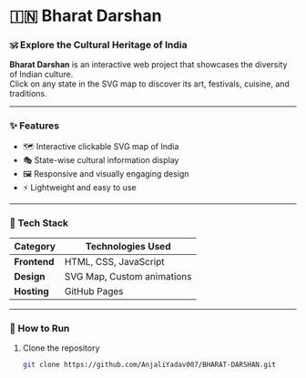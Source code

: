 # 🇮🇳 Bharat Darshan

### 🕉️ Explore the Cultural Heritage of India

**Bharat Darshan** is an interactive web project that showcases the diversity of Indian culture.  
Click on any state in the SVG map to discover its art, festivals, cuisine, and traditions.

---

### ✨ Features
- 🗺️ Interactive clickable SVG map of India  
- 🎭 State-wise cultural information display  
- 🖼️ Responsive and visually engaging design  
- ⚡ Lightweight and easy to use  

---

### 🧰 Tech Stack
| Category | Technologies Used |
|-----------|-------------------|
| **Frontend** | HTML, CSS, JavaScript |
| **Design** | SVG Map, Custom animations |
| **Hosting** | GitHub Pages |

---

### 🚀 How to Run
1. Clone the repository  
   ```bash
   git clone https://github.com/AnjaliYadav007/BHARAT-DARSHAN.git

